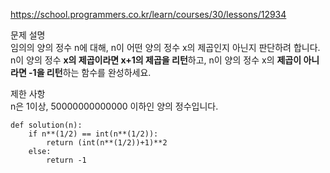 https://school.programmers.co.kr/learn/courses/30/lessons/12934

문제 설명  
임의의 양의 정수 n에 대해, n이 어떤 양의 정수 x의 제곱인지 아닌지 판단하려 합니다.  
n이 양의 정수 **x의 제곱이라면 x+1의 제곱을 리턴**하고, n이 양의 정수 x의 **제곱이 아니라면 -1을 리턴**하는 함수를 완성하세요.

제한 사항  
n은 1이상, 50000000000000 이하인 양의 정수입니다.

```
def solution(n):
    if n**(1/2) == int(n**(1/2)):
        return (int(n**(1/2))+1)**2
    else:
        return -1
```
